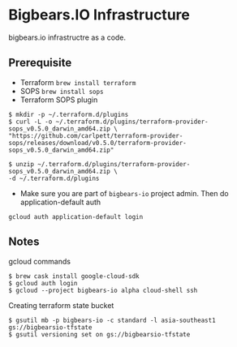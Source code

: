 # Bigbears.IO Infrastructure

bigbears.io infrastructre as a code.

## Prerequisite
* Terraform `brew install terraform`
* SOPS `brew install sops`
* Terraform SOPS plugin
```
$ mkdir -p ~/.terraform.d/plugins
$ curl -L -o ~/.terraform.d/plugins/terraform-provider-sops_v0.5.0_darwin_amd64.zip \
"https://github.com/carlpett/terraform-provider-sops/releases/download/v0.5.0/terraform-provider-sops_v0.5.0_darwin_amd64.zip"

$ unzip ~/.terraform.d/plugins/terraform-provider-sops_v0.5.0_darwin_amd64.zip \
-d ~/.terraform.d/plugins
```
* Make sure you are part of `bigbears-io` project admin. Then do application-default auth 
```
gcloud auth application-default login
```

## Notes
gcloud commands
```
$ brew cask install google-cloud-sdk
$ gcloud auth login
$ gcloud --project bigbears-io alpha cloud-shell ssh
```

Creating terraform state bucket
```
$ gsutil mb -p bigbears-io -c standard -l asia-southeast1 gs://bigbearsio-tfstate
$ gsutil versioning set on gs://bigbearsio-tfstate
```

